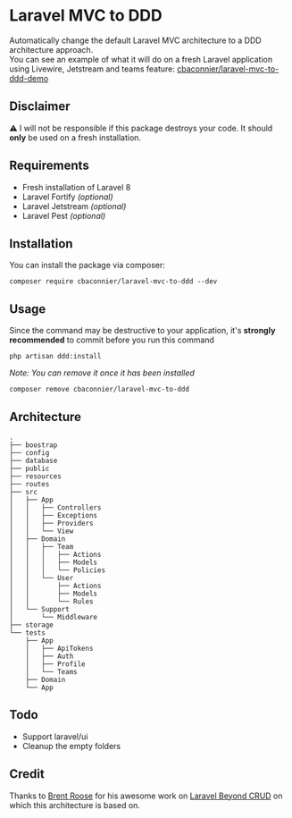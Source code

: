 # Laravel MVC to DDD

Automatically change the default Laravel MVC architecture to a DDD architecture approach.  
You can see an example of what it will do on a fresh Laravel application using Livewire, Jetstream and teams feature: [cbaconnier/laravel-mvc-to-ddd-demo](https://github.com/cbaconnier/laravel-mvc-to-ddd-demo)


 ## Disclaimer
⚠️ I will not be responsible if this package destroys your code. 
It should **only** be used on a fresh installation.

## Requirements
  - Fresh installation of Laravel 8
  - Laravel Fortify  _(optional)_ 
  - Laravel Jetstream  _(optional)_ 
  - Laravel Pest  _(optional)_

## Installation
You can install the package via composer:

    composer require cbaconnier/laravel-mvc-to-ddd --dev

## Usage
Since the command may be destructive to your application, it's **strongly recommended** to commit before you run this command

    php artisan ddd:install
  
  _Note: You can remove it once it has been installed_

    composer remove cbaconnier/laravel-mvc-to-ddd
 
## Architecture

```
.
├── boostrap
├── config
├── database
├── public
├── resources
├── routes
├── src
│   ├── App
│   │   ├── Controllers
│   │   ├── Exceptions
│   │   ├── Providers
│   │   └── View
│   ├── Domain  
│   │   ├── Team
│   │   │   ├── Actions
│   │   │   ├── Models
│   │   │   └── Policies
│   │   └── User   
│   │       ├── Actions
│   │       ├── Models
│   │       └── Rules
│   └── Support  
│       └── Middleware
├── storage
└── tests
    ├── App
    │   ├── ApiTokens
    │   ├── Auth
    │   ├── Profile
    │   └── Teams
    ├── Domain
    └── App
```
   
## Todo
  - Support laravel/ui
  - Cleanup the empty folders

## Credit
Thanks to [Brent Roose](https://github.com/brendt) for his awesome work 
on [Laravel Beyond CRUD](https://spatie.be/products/laravel-beyond-crud) 
on which this architecture is based on.

     
